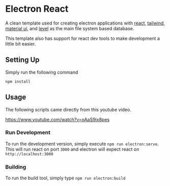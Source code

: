 # Electron React
A clean template used for creating electron applications with [react](https://reactjs.org/), [tailwind](https://tailwindcss.com/), [material ui](https://mui.com/material-ui/getting-started/overview/), and [level](https://github.com/Level/level) as the main file system based database.

This template also has support for react dev tools to make development a little bit easier.

## Setting Up
Simply run the following command
```
npm install
```

## Usage
The following scripts came directly from this youtube video.

https://www.youtube.com/watch?v=oAaS9ix8pes

### Run Development
To run the development version, simply execute `npm run electron:serve`.
This will run react on port `3000` and electron will expect react on `http://localhost:3000`

### Building
To run the build tool, simply type `npm run electron:build`

